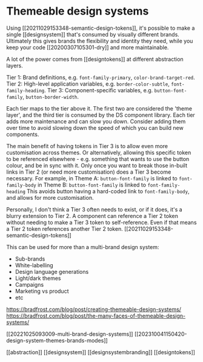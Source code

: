 # Themeable design systems

Using [[20211029153348-semantic-design-tokens]], it's possible to make a single [[designsystem]] that's consumed by visually different brands. Ultimately this gives brands the flexibility and identity they need, while you keep your code [[20200307105301-dry]] and more maintainable.

A lot of the power comes from [[designtokens]] at different abstraction layers.

Tier 1: Brand definitions, e.g. `font-family-primary`, `color-brand-target-red`.
Tier 2: High-level application variables, e.g. `border-color-subtle`, `font-family-heading`.
Tier 3: Component-specific variables, e.g. `button-font-family`, `button-border-width`.

Each tier maps to the tier above it. The first two are considered the 'theme layer', and the third tier is consumed by the DS component library. Each tier adds more maintenance and can slow you down. Consider adding them over time to avoid slowing down the speed of which you can build new components.

The main benefit of having tokens in Tier 3 is to allow even more customisation across themes. Or alternatively, allowing this specific token to be referenced elsewhere - e.g. something that wants to use the button colour, and be in sync with it. Only once you want to break those in-built links in Tier 2 (or need more customisation) does a Tier 3 become necessary.
	For example,
		in Theme A: `button-font-family` is linked to `font-family-body`
		in Theme B: `button-font-family` is linked to `font-family-heading`
	This avoids button having a hard-coded link to `font-family-body`, and allows for more customisation.

Personally, I don't think a Tier 3 often needs to exist, or if it does, it's a blurry extension to Tier 2. A component can reference a Tier 2 token without needing to make a Tier 3 token to self-reference. Even if that means a Tier 2 token references another Tier 2 token. [[20211029153348-semantic-design-tokens]]

This can be used for more than a multi-brand design system:
- Sub-brands
- White-labelling
- Design language generations
- Light/dark themes
- Campaigns
- Marketing vs product
- etc

https://bradfrost.com/blog/post/creating-themeable-design-systems/
https://bradfrost.com/blog/post/the-many-faces-of-themeable-design-systems/

[[20221025093009-multi-brand-design-systems]]
[[202310041150420-design-system-themes-brands-modes]]

[[abstraction]]
[[designsystem]]
[[designsystembranding]]
[[designtokens]]
